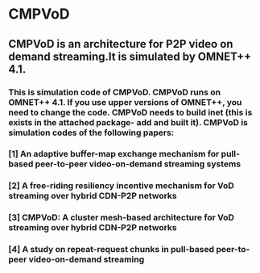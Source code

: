 # CMPVoD
## CMPVoD is an architecture for P2P video on demand streaming.It is simulated by OMNET++ 4.1.
### This is simulation code of CMPVoD. CMPVoD runs on OMNET++ 4.1. If you use upper versions of OMNET++, you need to change the code. CMPVoD needs to build inet (this is exists in the attached package- add and built it). CMPVoD is simulation codes of the following papers:
### [1] An adaptive buffer-map exchange mechanism for pull-based peer-to-peer video-on-demand streaming systems
### [2] A free-riding resiliency incentive mechanism for VoD streaming over hybrid CDN-P2P networks
### [3] CMPVoD: A cluster mesh-based architecture for VoD streaming over hybrid CDN-P2P networks
### [4] A study on repeat-request chunks in pull-based peer-to-peer video-on-demand streaming

